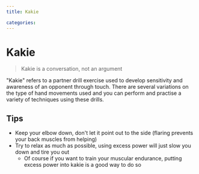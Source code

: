 ```yaml
---
title: Kakie

categories:
---
```


# Kakie

> Kakie is a conversation, not an argument

"Kakie" refers to a partner drill exercise used to develop sensitivity and awareness of an opponent through touch. There are several variations on the type of hand movements used and you can perform and practise a variety of techniques using these drills.

<Wiki-Video ytUrl="https://www.youtube.com/watch?v=AtsfUTZIrWQ" />

<Wiki-Video ytUrl="https://www.youtube.com/watch?v=QrfEuwc8OwU" />

## Tips

- Keep your elbow down, don't let it point out to the side (flaring prevents your back muscles from helping)
- Try to relax as much as possible, using excess power will just slow you down and tire you out
  - Of course if you want to train your muscular endurance, putting excess power into kakie is a good way to do so
